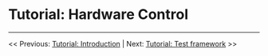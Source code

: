 # Tutorial: Hardware Control

___

<< Previous: [Tutorial: Introduction](./1-tutorial-introduction.md) | 
Next: [Tutorial: Test framework](./3-tutorial-test-framework.md) >>
